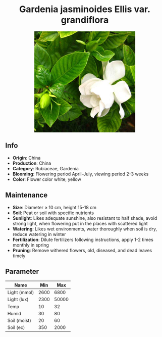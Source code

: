 <h1 align='center'>Gardenia jasminoides Ellis var. grandiflora</h1>
<p align="center">
    <img 
        align='center'
        width='320'
        src="../images/gardenia jasminoides ellis var grandiflora.png" 
        alt='Gardenia jasminoides Ellis var. grandiflora' />
</p>

## Info

 - **Origin**: China
 - **Production**: China
 - **Category**: Rubiaceae, Gardenia
 - **Blooming**: Flowering period April-July, viewing period 2-3 weeks
 - **Color**: Flower color white, yellow

## Maintenance

 - **Size**: Diameter ≥ 10 cm, height 15-18 cm
 - **Soil**: Peat or soil with specific nutrients
 - **Sunlight**: Likes adequate sunshine, also resistant to half shade, avoid strong light, when flowering put in the places with scattered light
 - **Watering**: Likes wet environments, water thoroughly when soil is dry, reduce watering in winter
 - **Fertilization**: Dilute fertilizers following instructions,  apply 1-2 times monthly in spring
 - **Pruning**: Remove withered flowers, old, diseased, and dead leaves timely

## Parameter

| Name         | Min  | Max   |
|--------------|------|-------|
| Light (mmol) | 2600 | 6800  |
| Light (lux)  | 2300 | 50000 |
| Temp         | 10    | 32    |
| Humid        | 30   | 80    |
| Soil (moist) | 20   | 60    |
| Soil (ec)    | 350  | 2000  |